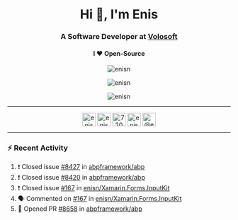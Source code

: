 <h1 align="center">Hi 👋, I'm Enis</h1>
<h3 align="center">A Software Developer at <a href="/volosoft">Volosoft</a></h3>

<h4 align="center"> I ❤ Open-Source</h4>

<p align="center"> <img src="https://komarev.com/ghpvc/?username=enisn" alt="enisn" /> </p>

<p align="center">
<img src="https://github-readme-stats.vercel.app/api/top-langs/?username=enisn&layout=compact" alt="enisn" />
</p>

<p align="center">
<img src="https://github-readme-stats.vercel.app/api?username=enisn&show_icons=true" alt="enisn" />
</p>

<hr />

<p align="center">
<a href="https://dev.to/enisn" target="blank"><img align="center" src="https://cdn.jsdelivr.net/npm/simple-icons@3.0.1/icons/dev-dot-to.svg" alt="enisn" height="30" width="30" /></a>
<a href="https://twitter.com/enisnecipoglu" target="blank"><img align="center" src="https://cdn.jsdelivr.net/npm/simple-icons@3.0.1/icons/twitter.svg" alt="enisnecipoglu" height="30" width="30" /></a>
<a href="https://stackoverflow.com/users/7200126" target="blank"><img align="center" src="https://cdn.jsdelivr.net/npm/simple-icons@3.0.1/icons/stackoverflow.svg" alt="7200126" height="30" width="30" /></a>
<a href="https://instagram.com/enisnecipoglu" target="blank"><img align="center" src="https://cdn.jsdelivr.net/npm/simple-icons@3.0.1/icons/instagram.svg" alt="enisnecipoglu" height="30" width="30" /></a>
<a href="https://medium.com/@enis.necipoglu" target="blank"><img align="center" src="https://cdn.jsdelivr.net/npm/simple-icons@3.0.1/icons/medium.svg" alt="@enis.necipoglu" height="30" width="30" /></a>
</p>

<hr />

### :zap: Recent Activity

<!--START_SECTION:activity-->
1. ❗️ Closed issue [#8427](https://github.com/abpframework/abp/issues/8427) in [abpframework/abp](https://github.com/abpframework/abp)
2. ❗️ Closed issue [#8420](https://github.com/abpframework/abp/issues/8420) in [abpframework/abp](https://github.com/abpframework/abp)
3. ❗️ Closed issue [#167](https://github.com/enisn/Xamarin.Forms.InputKit/issues/167) in [enisn/Xamarin.Forms.InputKit](https://github.com/enisn/Xamarin.Forms.InputKit)
4. 🗣 Commented on [#167](https://github.com/enisn/Xamarin.Forms.InputKit/issues/167) in [enisn/Xamarin.Forms.InputKit](https://github.com/enisn/Xamarin.Forms.InputKit)
5. 💪 Opened PR [#8658](https://github.com/abpframework/abp/pull/8658) in [abpframework/abp](https://github.com/abpframework/abp)
<!--END_SECTION:activity-->
